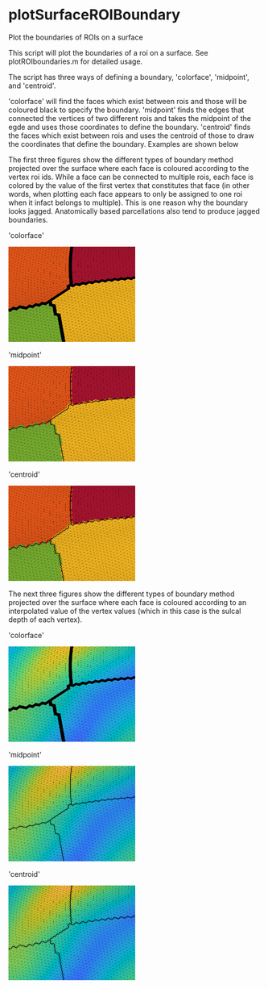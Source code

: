 # plotSurfaceROIBoundary
Plot the boundaries of ROIs on a surface

This script will plot the boundaries of a roi on a surface. See plotROIboundaries.m for detailed usage.

The script has three ways of defining a boundary, 'colorface', 'midpoint', and 'centroid'.

'colorface' will find the faces which exist between rois and those will be coloured black to specify the boundary. 'midpoint' finds the edges that connected the vertices of two different rois and takes the midpoint of the egde and uses those coordinates to define the boundary. 'centroid' finds the faces which exist between rois and uses the centroid of those to draw the coordinates that define the boundary. Examples are shown below

The first three figures show the different types of boundary method projected over the surface where each face is coloured according to the vertex roi ids. While a face can be connected to multiple rois, each face is colored by the value of the first vertex that constitutes that face (in other words, when plotting each face appears to only be assigned to one roi when it infact belongs to multiple). This is one reason why the boundary looks jagged. Anatomically based parcellations also tend to produce jagged boundaries. 

'colorface'

<img src="./figures/ROIS_colorface_flat.png" width="50%">

'midpoint'

<img src="./figures/ROIS_midpoint_flat.png" width="50%">

'centroid'

<img src="./figures/ROIS_centroid_flat.png" width="50%">

The next three figures show the different types of boundary method projected over the surface where each face is coloured according to an interpolated value of the vertex values (which in this case is the sulcal depth of each vertex).

'colorface'

<img src="./figures/sulc_colorface_flat.png" width="50%">

'midpoint'

<img src="./figures/sulc_midpoint_interp.png" width="50%">

'centroid'

<img src="./figures/sulc_centroid_interp.png" width="50%">
